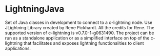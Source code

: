 # LightningJava
Set of Java classes in development to connect to a c-lightning node. Use JLightning Library created by Rene Pickhardt. All the credits for Rene. The supported version of c-lightning is v0.7.0-1-g0631490. The project can be run as a standalone application or as a simplified interface on top of the c-lightning that facilitates and exposes lightning functionalities to client applications. 
